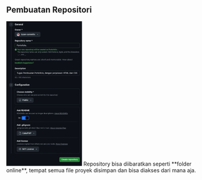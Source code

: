 ## Pembuatan Repositori 
<img src="1761367426615.jpg" alt="Foto Lif" width="200">
Repository bisa diibaratkan seperti **folder online**, tempat semua file proyek disimpan dan bisa diakses dari mana aja.
